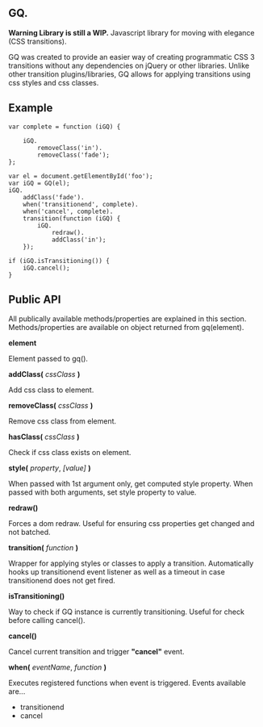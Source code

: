 ## GQ.

**Warning Library is still a WIP.**
Javascript library for moving with elegance (CSS transitions).

GQ was created to provide an easier way of creating programmatic CSS 3
transitions without any dependencies on jQuery or other libraries. Unlike
other transition plugins/libraries, GQ allows for applying transitions
using css styles and css classes.

## Example

<pre><code>var complete = function (iGQ) {

	iGQ.
		removeClass('in').
		removeClass('fade');
};

var el = document.getElementById('foo');
var iGQ = GQ(el);
iGQ.
	addClass('fade').
	when('transitionend', complete).
	when('cancel', complete).
	transition(function (iGQ) {
		iGQ.
			redraw().
			addClass('in');
	});

if (iGQ.isTransitioning()) {
	iGQ.cancel();
}</code></pre>

## Public API

All publically available methods/properties are explained in this section.
Methods/properties are available on object returned from gq(element).

**element**

Element passed to gq().

**addClass(** *cssClass* **)**

Add css class to element.

**removeClass(** *cssClass* **)**

Remove css class from element.

**hasClass(** *cssClass* **)**

Check if css class exists on element.

**style(** *property*, *[value]* **)**

When passed with 1st argument only, get computed style property. When
passed with both arguments, set style property to value.

**redraw()**

Forces a dom redraw. Useful for ensuring css properties get changed and
not batched.

**transition(** *function* **)**

Wrapper for applying styles or classes to apply a transition. Automatically
hooks up transitionend event listener as well as a timeout in case
transitionend does not get fired.

**isTransitioning()**

Way to check if GQ instance is currently transitioning. Useful for check
before calling cancel().

**cancel()**

Cancel current transition and trigger **"cancel"** event.

**when(** *eventName*, *function* **)**

Executes registered functions when event is triggered. Events available
are...

* transitionend
* cancel
